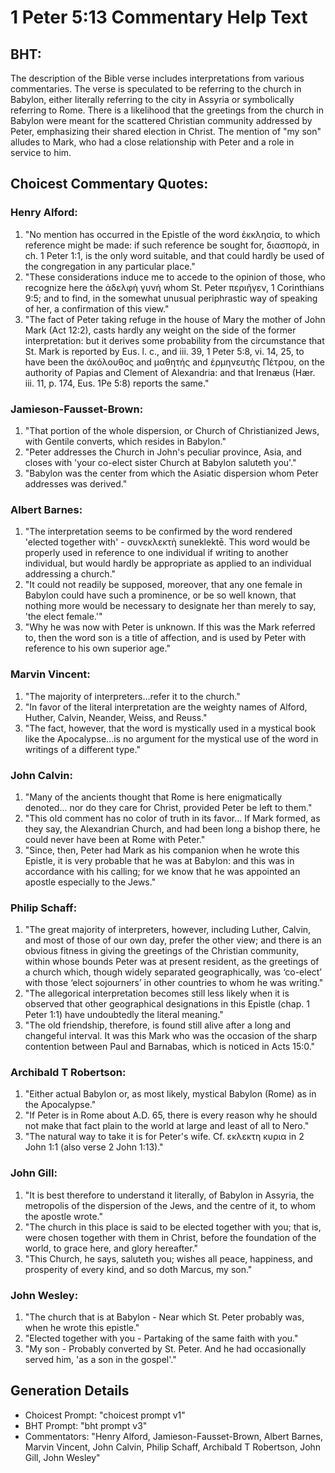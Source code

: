 # 1 Peter 5:13 Commentary Help Text

## BHT:
The description of the Bible verse includes interpretations from various commentaries. The verse is speculated to be referring to the church in Babylon, either literally referring to the city in Assyria or symbolically referring to Rome. There is a likelihood that the greetings from the church in Babylon were meant for the scattered Christian community addressed by Peter, emphasizing their shared election in Christ. The mention of "my son" alludes to Mark, who had a close relationship with Peter and a role in service to him.

## Choicest Commentary Quotes:
### Henry Alford:
1. "No mention has occurred in the Epistle of the word ἐκκλησία, to which reference might be made: if such reference be sought for, διασπορά, in ch. 1 Peter 1:1, is the only word suitable, and that could hardly be used of the congregation in any particular place."
2. "These considerations induce me to accede to the opinion of those, who recognize here the ἀδελφὴ γυνή whom St. Peter περιῆγεν, 1 Corinthians 9:5; and to find, in the somewhat unusual periphrastic way of speaking of her, a confirmation of this view."
3. "The fact of Peter taking refuge in the house of Mary the mother of John Mark (Act 12:2), casts hardly any weight on the side of the former interpretation: but it derives some probability from the circumstance that St. Mark is reported by Eus. l. c., and iii. 39, 1 Peter 5:8, vi. 14, 25, to have been the ἀκόλουθος and μαθητής and ἑρμηνευτὴς Πέτρου, on the authority of Papias and Clement of Alexandria: and that Irenæus (Hær. iii. 11, p. 174, Eus. 1Pe 5:8) reports the same."

### Jamieson-Fausset-Brown:
1. "That portion of the whole dispersion, or Church of Christianized Jews, with Gentile converts, which resides in Babylon." 
2. "Peter addresses the Church in John's peculiar province, Asia, and closes with 'your co-elect sister Church at Babylon saluteth you'."
3. "Babylon was the center from which the Asiatic dispersion whom Peter addresses was derived."

### Albert Barnes:
1. "The interpretation seems to be confirmed by the word rendered 'elected together with' - συνεκλεκτὴ suneklektē. This word would be properly used in reference to one individual if writing to another individual, but would hardly be appropriate as applied to an individual addressing a church."
2. "It could not readily be supposed, moreover, that any one female in Babylon could have such a prominence, or be so well known, that nothing more would be necessary to designate her than merely to say, 'the elect female.'"
3. "Why he was now with Peter is unknown. If this was the Mark referred to, then the word son is a title of affection, and is used by Peter with reference to his own superior age."

### Marvin Vincent:
1. "The majority of interpreters...refer it to the church."
2. "In favor of the literal interpretation are the weighty names of Alford, Huther, Calvin, Neander, Weiss, and Reuss."
3. "The fact, however, that the word is mystically used in a mystical book like the Apocalypse...is no argument for the mystical use of the word in writings of a different type."

### John Calvin:
1. "Many of the ancients thought that Rome is here enigmatically denoted... nor do they care for Christ, provided Peter be left to them." 
2. "This old comment has no color of truth in its favor... If Mark formed, as they say, the Alexandrian Church, and had been long a bishop there, he could never have been at Rome with Peter." 
3. "Since, then, Peter had Mark as his companion when he wrote this Epistle, it is very probable that he was at Babylon: and this was in accordance with his calling; for we know that he was appointed an apostle especially to the Jews."

### Philip Schaff:
1. "The great majority of interpreters, however, including Luther, Calvin, and most of those of our own day, prefer the other view; and there is an obvious fitness in giving the greetings of the Christian community, within whose bounds Peter was at present resident, as the greetings of a church which, though widely separated geographically, was ‘co-elect’ with those ‘elect sojourners’ in other countries to whom he was writing."
2. "The allegorical interpretation becomes still less likely when it is observed that other geographical designations in this Epistle (chap. 1 Peter 1:1) have undoubtedly the literal meaning."
3. "The old friendship, therefore, is found still alive after a long and changeful interval. It was this Mark who was the occasion of the sharp contention between Paul and Barnabas, which is noticed in Acts 15:0."

### Archibald T Robertson:
1. "Either actual Babylon or, as most likely, mystical Babylon (Rome) as in the Apocalypse."
2. "If Peter is in Rome about A.D. 65, there is every reason why he should not make that fact plain to the world at large and least of all to Nero."
3. "The natural way to take it is for Peter's wife. Cf. εκλεκτη κυρια in 2 John 1:1 (also verse 2 John 1:13)."

### John Gill:
1. "It is best therefore to understand it literally, of Babylon in Assyria, the metropolis of the dispersion of the Jews, and the centre of it, to whom the apostle wrote."
2. "The church in this place is said to be elected together with you; that is, were chosen together with them in Christ, before the foundation of the world, to grace here, and glory hereafter."
3. "This Church, he says, saluteth you; wishes all peace, happiness, and prosperity of every kind, and so doth Marcus, my son."

### John Wesley:
1. "The church that is at Babylon - Near which St. Peter probably was, when he wrote this epistle."
2. "Elected together with you - Partaking of the same faith with you."
3. "My son - Probably converted by St. Peter. And he had occasionally served him, 'as a son in the gospel'."


## Generation Details
- Choicest Prompt: "choicest prompt v1"
- BHT Prompt: "bht prompt v3"
- Commentators: "Henry Alford, Jamieson-Fausset-Brown, Albert Barnes, Marvin Vincent, John Calvin, Philip Schaff, Archibald T Robertson, John Gill, John Wesley"
